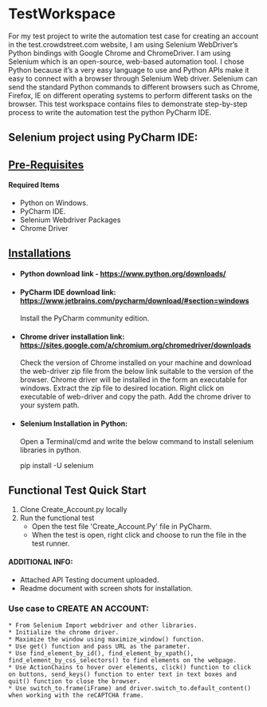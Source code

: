# TestWorkspace
For my test project to write the automation test case for creating an account in the test.crowdstreet.com website, I am using Selenium WebDriver’s Python bindings with Google Chrome and ChromeDriver.
I am using Selenium which is an open-source, web-based automation tool. I chose Python because it’s a very easy language to use and Python APIs make it easy to connect with a browser through Selenium Web driver. Selenium can send the standard Python commands to different browsers such as Chrome, Firefox, IE on different operating systems to perform different tasks on the browser.
This test workspace contains files to demonstrate step-by-step process to write the automation test the python PyCharm IDE. 

## Selenium project using PyCharm IDE:

## [Pre-Requisites](###Pre-Requisites)
 #### Required Items
*	Python on Windows.
*	PyCharm IDE.
*	Selenium Webdriver Packages
*	Chrome Driver

## [Installations](###Installations)
* #### Python download link - https://www.python.org/downloads/
 
* #### PyCharm IDE download link: https://www.jetbrains.com/pycharm/download/#section=windows
  Install the PyCharm community edition.
  
*  #### Chrome driver installation link: https://sites.google.com/a/chromium.org/chromedriver/downloads
   Check the version of Chrome installed on your machine and download the web-driver zip file from the below link suitable to the version of the browser. Chrome driver will be installed in the form an executable for windows. Extract the zip file to desired location. Right click on executable of web-driver and copy the path. Add the chrome driver to your system path. 
	 
 *  #### Selenium Installation in Python:
    Open a Terminal/cmd and write the below command to install selenium libraries in python.
    
    pip install -U selenium
 
## Functional Test Quick Start
1. Clone Create_Account.py locally
2. Run the functional test
   * Open the test file 'Create_Account.Py' file in PyCharm.
   * When the test is open, right click and choose to run the file in the test runner.
   
#### ADDITIONAL INFO: 
 *	Attached API Testing document uploaded.
 *	Readme document with screen shots for installation.

### Use case to CREATE AN ACCOUNT:
	* From Selenium Import webdriver and other libraries.
	* Initialize the chrome driver.
	* Maximize the window using maximize_window() function.
	* Use get() function and pass URL as the parameter.
	* Use find_element_by_id(), find_element_by_xpath(), find_element_by_css_selectors() to find elements on the webpage.
	* Use ActionChains to hover over elements, click() function to click on buttons, send_keys() function to enter text in text boxes and quit() function to close the browser.
	* Use switch_to.frame(iFrame) and driver.switch_to.default_content() when working with the reCAPTCHA frame.




